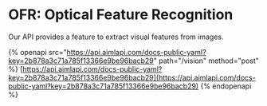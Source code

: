 # OFR: Optical Feature Recognition

Our API provides a feature to extract visual features from images.

{% openapi src="https://api.aimlapi.com/docs-public-yaml?key=2b878a3c71a785f13366e9be96bacb29" path="/vision" method="post" %}
[https://api.aimlapi.com/docs-public-yaml?key=2b878a3c71a785f13366e9be96bacb29](https://api.aimlapi.com/docs-public-yaml?key=2b878a3c71a785f13366e9be96bacb29)
{% endopenapi %}
